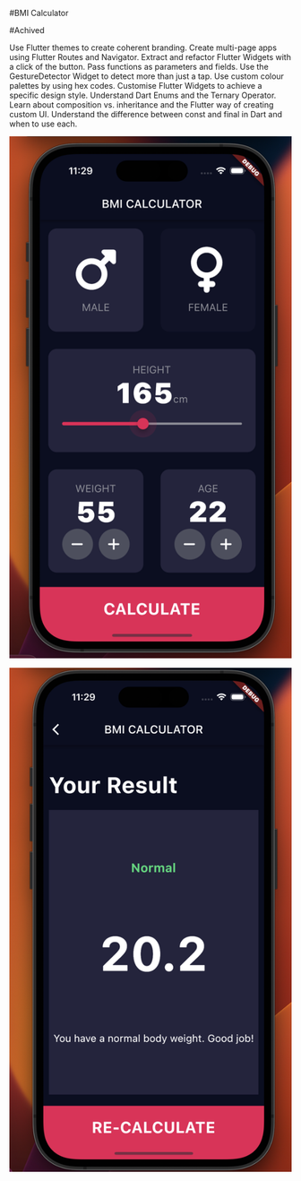 #BMI Calculator

#Achived

Use Flutter themes to create coherent branding.
Create multi-page apps using Flutter Routes and Navigator.
Extract and refactor Flutter Widgets with a click of the button.
Pass functions as parameters and fields.
Use the GestureDetector Widget to detect more than just a tap.
Use custom colour palettes by using hex codes.
Customise Flutter Widgets to achieve a specific design style.
Understand Dart Enums and the Ternary Operator.
Learn about composition vs. inheritance and the Flutter way of creating custom UI.
Understand the difference between const and final in Dart and when to use each.

![alt text](https://github.com/k2tam/BMI_Calculator/blob/main/home.png?raw=true)

![alt text](https://github.com/k2tam/BMI_Calculator/blob/main/result.png?raw=true)


